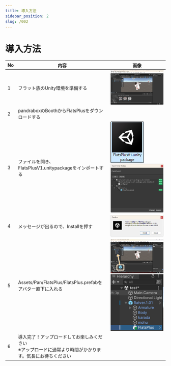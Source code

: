 ```yaml
---
title: 導入方法
sidebar_position: 2
slug: /002
---
```

# 導入方法

| No | 内容 | 画像 |
| ---- | ---- | ---- |
| 1 | フラット族のUnity環境を準備する | ![Unity環境](/img/image.png) |
| 2 | pandraboxのBoothからFlatsPlusをダウンロードする |  |
| 3 | ファイルを開き、FlatsPlusV1.unitypackageをインポートする | ![unitypackageのインポート](/img/image-1.png) ![インポート画面](/img/image-2.png) |
| 4 | メッセージが出るので、Installを押す | ![Installボタン](/img/image-3.png) |
| 5 | Assets/Pan/FlatsPlus/FlatsPlus.prefabをアバター直下に入れる | ![Prefab配置](/img/image-5.png) ![配置完了](/img/image-6.png) |
| 6 | 導入完了！アップロードしてお楽しみください<br />※アップロードに通常より時間がかかります。気長にお待ちください |  |

